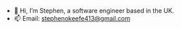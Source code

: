 - 👋 Hi, I’m Stephen, a software engineer based in the UK.
- 📫 Email: stephenokeefe413@gmail.com
<!---
- 👀 I’m interested in learning as much as possible!
- 🌱 I’m currently learning Python, Java, and web development tools (HTML/CSS/JS). I am looking to use jQuery and React as well.
- 💞️ I’m looking to collaborate on probably nothing at the moment
- 📫 How to reach me ...
--->

<!---
sokkit/sokkit is a ✨ special ✨ repository because its `README.md` (this file) appears on your GitHub profile.
You can click the Preview link to take a look at your changes.
--->

